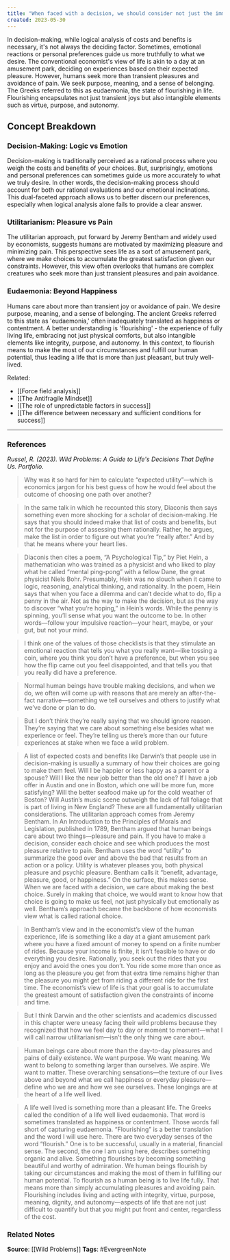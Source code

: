 ```yaml
---
title: "When faced with a decision, we should consider not just the immediate utility of our choices, but also how we may flourish"
created: 2023-05-30
---
```


In decision-making, while logical analysis of costs and benefits is necessary, it's not always the deciding factor. Sometimes, emotional reactions or personal preferences guide us more truthfully to what we desire. The conventional economist's view of life is akin to a day at an amusement park, deciding on experiences based on their expected pleasure. However, humans seek more than transient pleasures and avoidance of pain. We seek purpose, meaning, and a sense of belonging. The Greeks referred to this as eudaemonia, the state of flourishing in life. Flourishing encapsulates not just transient joys but also intangible elements such as virtue, purpose, and autonomy.

## Concept Breakdown

### Decision-Making: Logic vs Emotion
Decision-making is traditionally perceived as a rational process where you weigh the costs and benefits of your choices. But, surprisingly, emotions and personal preferences can sometimes guide us more accurately to what we truly desire. In other words, the decision-making process should account for both our rational evaluations and our emotional inclinations. This dual-faceted approach allows us to better discern our preferences, especially when logical analysis alone fails to provide a clear answer.

### Utilitarianism: Pleasure vs Pain
The utilitarian approach, put forward by Jeremy Bentham and widely used by economists, suggests humans are motivated by maximizing pleasure and minimizing pain. This perspective sees life as a sort of amusement park, where we make choices to accumulate the greatest satisfaction given our constraints. However, this view often overlooks that humans are complex creatures who seek more than just transient pleasures and pain avoidance.

### Eudaemonia: Beyond Happiness
Humans care about more than transient joy or avoidance of pain. We desire purpose, meaning, and a sense of belonging. The ancient Greeks referred to this state as 'eudaemonia,' often inadequately translated as happiness or contentment. A better understanding is 'flourishing' - the experience of fully living life, embracing not just physical comforts, but also intangible elements like integrity, purpose, and autonomy. In this context, to flourish means to make the most of our circumstances and fulfill our human potential, thus leading a life that is more than just pleasant, but truly well-lived.

Related:
- [[Force field analysis]]
- [[The Antifragile Mindset]]
- [[The role of unpredictable factors in success]]
- [[The difference between necessary and sufficient conditions for success]]

--- 
### References

*Russel, R. (2023). Wild Problems: A Guide to Life's Decisions That Define Us. Portfolio.*

> Why was it so hard for him to calculate “expected utility”—which is economics jargon for his best guess of how he would feel about the outcome of choosing one path over another?

> In the same talk in which he recounted this story, Diaconis then says something even more shocking for a scholar of decision-making. He says that you should indeed make that list of costs and benefits, but not for the purpose of assessing them rationally. Rather, he argues, make the list in order to figure out what you’re “really after.” And by that he means where your heart lies.

> Diaconis then cites a poem, “A Psychological Tip,” by Piet Hein, a mathematician who was trained as a physicist and who liked to play what he called “mental ping-pong” with a fellow Dane, the great physicist Niels Bohr. Presumably, Hein was no slouch when it came to logic, reasoning, analytical thinking, and rationality. In the poem, Hein says that when you face a dilemma and can’t decide what to do, flip a penny in the air. Not as the way to make the decision, but as the way to discover “what you’re hoping,” in Hein’s words. While the penny is spinning, you’ll sense what you want the outcome to be. In other words—follow your impulsive reaction—your heart, maybe, or your gut, but not your mind.

> I think one of the values of those checklists is that they stimulate an emotional reaction that tells you what you really want—like tossing a coin, where you think you don’t have a preference, but when you see how the flip came out you feel disappointed, and that tells you that you really did have a preference.

> Normal human beings have trouble making decisions, and when we do, we often will come up with reasons that are merely an after-the-fact narrative—something we tell ourselves and others to justify what we’ve done or plan to do.

> But I don’t think they’re really saying that we should ignore reason. They’re saying that we care about something else besides what we experience or feel. They’re telling us there’s more than our future experiences at stake when we face a wild problem.

> A list of expected costs and benefits like Darwin’s that people use in decision-making is usually a summary of how their choices are going to make them feel. Will I be happier or less happy as a parent or a spouse? Will I like the new job better than the old one? If I have a job offer in Austin and one in Boston, which one will be more fun, more satisfying? Will the better seafood make up for the cold weather of Boston? Will Austin’s music scene outweigh the lack of fall foliage that is part of living in New England? These are all fundamentally utilitarian considerations. The utilitarian approach comes from Jeremy Bentham. In An Introduction to the Principles of Morals and Legislation, published in 1789, Bentham argued that human beings care about two things—pleasure and pain. If you have to make a decision, consider each choice and see which produces the most pleasure relative to pain. Bentham uses the word “utility” to summarize the good over and above the bad that results from an action or a policy. Utility is whatever pleases you, both physical pleasure and psychic pleasure. Bentham calls it “benefit, advantage, pleasure, good, or happiness.” On the surface, this makes sense. When we are faced with a decision, we care about making the best choice. Surely in making that choice, we would want to know how that choice is going to make us feel, not just physically but emotionally as well. Bentham’s approach became the backbone of how economists view what is called rational choice.

> In Bentham’s view and in the economist’s view of the human experience, life is something like a day at a giant amusement park where you have a fixed amount of money to spend on a finite number of rides. Because your income is finite, it isn’t feasible to have or do everything you desire. Rationally, you seek out the rides that you enjoy and avoid the ones you don’t. You ride some more than once as long as the pleasure you get from that extra time remains higher than the pleasure you might get from riding a different ride for the first time. The economist’s view of life is that your goal is to accumulate the greatest amount of satisfaction given the constraints of income and time.

> But I think Darwin and the other scientists and academics discussed in this chapter were uneasy facing their wild problems because they recognized that how we feel day to day or moment to moment—what I will call narrow utilitarianism—isn’t the only thing we care about.

> Human beings care about more than the day-to-day pleasures and pains of daily existence. We want purpose. We want meaning. We want to belong to something larger than ourselves. We aspire. We want to matter. These overarching sensations—the texture of our lives above and beyond what we call happiness or everyday pleasure—define who we are and how we see ourselves. These longings are at the heart of a life well lived.

>A life well lived is something more than a pleasant life. The Greeks called the condition of a life well lived eudaemonia. That word is sometimes translated as happiness or contentment. Those words fall short of capturing eudaemonia. “Flourishing” is a better translation and the word I will use here. There are two everyday senses of the word “flourish.” One is to be successful, usually in a material, financial sense. The second, the one I am using here, describes something organic and alive. Something flourishes by becoming something beautiful and worthy of admiration. We human beings flourish by taking our circumstances and making the most of them in fulfilling our human potential. To flourish as a human being is to live life fully. That means more than simply accumulating pleasures and avoiding pain. Flourishing includes living and acting with integrity, virtue, purpose, meaning, dignity, and autonomy—aspects of life that are not just difficult to quantify but that you might put front and center, regardless of the cost.
### Related Notes
**Source**: [[Wild Problems]]
**Tags**: #EvergreenNote

